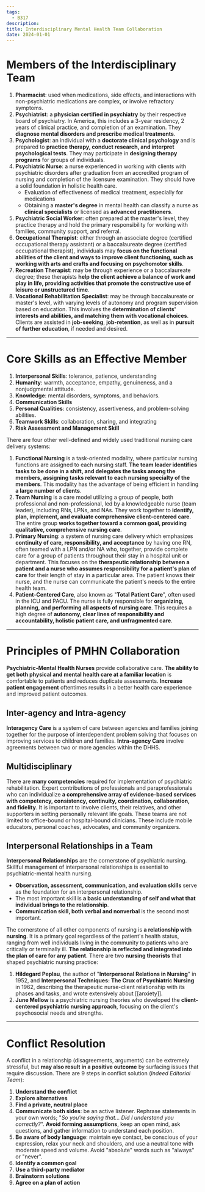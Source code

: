 ```yaml
---
tags:
  - B317
description: 
title: Interdisciplinary Mental Health Team Collaboration
date: 2024-01-01
---
```

# Members of the Interdisciplinary Team
1. **Pharmacist**: used when medications, side effects, and interactions with non-psychiatric medications are complex, or involve refractory symptoms.
2. **Psychiatrist**: a **physician certified in psychiatry** by their respective board of psychiatry. In America, this includes a 3-year residency, 2 years of clinical practice, and completion of an examination. They **diagnose mental disorders and prescribe medical treatments**.
3. **Psychologist**: an individual with a **doctorate clinical psychology** and is prepared to **practice therapy, conduct research, and interpret psychological tests**. They may participate in **designing therapy programs** for groups of individuals.
4. **Psychiatric Nurse**: a nurse experienced in working with clients with psychiatric disorders after graduation from an accredited program of nursing and completion of the licensure examination. They should have a solid foundation in holistic health care.
	- Evaluation of effectiveness of medical treatment, especially for medications
	- Obtaining a **master's degree** in mental health can classify a nurse as **clinical specialists** or licensed as **advanced practitioners**.
5. **Psychiatric Social Worker**: often prepared at the master's level, they practice therapy and hold the primary responsibility for working with families, community support, and referral.
6. **Occupational Therapist**: either through an associate degree (certified occupational therapy assistant) or a baccalaureate degree (certified occupational therapist), individuals may **focus on the functional abilities of the client and ways to improve client functioning, such as working with arts and crafts and focusing on psychomotor skills**.
7. **Recreation Therapist**: may be through experience or a baccalaureate degree; these therapists **help the client achieve a balance of work and play in life, providing activities that promote the constructive use of leisure or unstructured time**.
8. **Vocational Rehabilitation Specialist**: may be through baccalaureate or master's level, with varying levels of autonomy and program supervision based on education. This involves the **determination of clients' interests and abilities, and matching them with vocational choices**. Clients are assisted in **job-seeking**, **job-retention**, as well as in **pursuit of further education**, if needed and desired.
___
# Core Skills as an Effective Member
1. **Interpersonal Skills**: tolerance, patience, understanding
2. **Humanity**: warmth, acceptance, empathy, genuineness, and a nonjudgmental attitude.
3. **Knowledge**: mental disorders, symptoms, and behaviors. 
4. **Communication Skills**
5. **Personal Qualities**: consistency, assertiveness, and problem-solving abilities.
6. **Teamwork Skills**: collaboration, sharing, and integrating 
7. **Risk Assessment and Management Skill**

There are four other well-defined and widely used traditional nursing care delivery systems:
1. **Functional Nursing** is a task-oriented modality, where particular nursing functions are assigned to each nursing staff. **The team leader identifies tasks to be done in a shift, and delegates the tasks among the members, assigning tasks relevant to each nursing specialty of the members**. This modality has the advantage of being efficient in handling **a large number of clients**.
2. **Team Nursing** is a care model utilizing a group of people, both professional and non-professional, led by a knowledgeable nurse (team leader), including RNs, LPNs, and NAs. They work together to **identify, plan, implement, and evaluate comprehensive client-centered care**. The entire group **works together toward a common goal, providing qualitative, comprehensive nursing care**.
3. **Primary Nursing**: a system of nursing care delivery which emphasizes **continuity of care, responsibility, and acceptance** by having one RN, often teamed with a LPN and/or NA who, together, provide complete care for a group of patients throughout their stay in a hospital unit or department. This focuses on the **therapeutic relationship between a patient and a nurse who assumes responsibility for a patient's plan of care** for their length of stay in a particular area. The patient knows their nurse, and the nurse can communicate the patient's needs to the entire health team.
4. **Patient-Centered Care**, also known as "**Total Patient Care**", often used in the ICU and PACU. The nurse is fully responsible for **organizing, planning, and performing all aspects of nursing care**. This requires a high degree of **autonomy, clear lines of responsibility and accountability, holistic patient care, and unfragmented care**.
___
# Principles of PMHN Collaboration
**Psychiatric-Mental Health Nurses** provide collaborative care. **The ability to get both physical and mental health care at a familiar location** is comfortable to patients and reduces duplicate assessments. **Increase patient engagement** oftentimes results in a better health care experience and improved patient outcomes.
## Inter-agency and Intra-agency
**Interagency Care** is a system of care between agencies and families joining together for the purpose of interdependent problem solving that focuses on improving services to children and families. **Intra-agency Care** involve agreements between two or more agencies within the DHHS.
## Multidisciplinary
There are **many competencies** required for implementation of psychiatric rehabilitation. Expert contributions of professionals and paraprofessionals who can individualize **a comprehensive array of evidence-based services with competency, consistency, continuity, coordination, collaboration, and fidelity**. It is important to involve clients, their relatives, and other supporters in setting personally relevant life goals. These teams are not limited to office-bound or hospital-bound clinicians. These include mobile educators, personal coaches, advocates, and community organizers.
## Interpersonal Relationships in a Team
**Interpersonal Relationships** are the cornerstone of psychiatric nursing. Skillful management of interpersonal relationships is essential to psychiatric-mental health nursing.
- **Observation, assessment, communication, and evaluation skills** serve as the foundation for an interpersonal relationship.
- The most important skill is **a basic understanding of self and what that individual brings to the relationship**.
- **Communication skill, both verbal and nonverbal** is the second most important.

The cornerstone of all other components of nursing is **a relationship with nursing**. It is a primary goal regardless of the patient's health status, ranging from well individuals living in the community to patients who are critically or terminally ill. **The relationship is reflected and integrated into the plan of care for any patient**. There are two **nursing theorists** that shaped psychiatric nursing practice:
1. **Hildegard Peplau**, the author of "**Interpersonal Relations in Nursing**" in 1952, and **Interpersonal Techniques: The Crux of Psychiatric Nursing** in 1962, describing the therapeutic nurse-client relationship with its phases and tasks, and wrote extensively about [[anxiety]].
2. **June Mellow** is a psychiatric nursing theories who developed the **client-centered psychiatric nursing approach**, focusing on the client's psychosocial needs and strengths.
___
# Conflict Resolution
A conflict in a relationship (disagreements, arguments) can be extremely stressful, but **may also result in a positive outcome** by surfacing issues that require discussion. There are 9 steps in conflict solution (*Indeed Editorial Team*):
1. **Understand the conflict**
2. **Explore alternatives**
3. **Find a private, neutral place**
4. **Communicate both sides**: be an active listener. Rephrase statements in your own words; "*So you're saying that... Did I understand you correctly?*". **Avoid forming assumptions**, keep an open mind, ask questions, and gather information to understand each position.
5. **Be aware of body language**: maintain eye contact, be conscious of your expression, relax your neck and shoulders, and use a neutral tone with moderate speed and volume. Avoid "absolute" words such as "always" or "never".
6. **Identify a common goal**
7. **Use a third-party mediator**
8. **Brainstorm solutions**
9. **Agree on a plan of action**